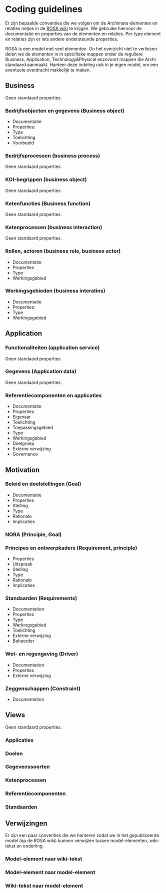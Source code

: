 # Coding guidelines #
Er zijn bepaalde conventies die we volgen om de Archimate elementen en relaties
netjes in de [ROSA wiki](https://www.wikixl.nl/wiki/rosa/index.php/Hoofdpagina)
te krijgen. We gebruike hiervoor de documentatie en properties van de elementen
en relaties. Per type element en relaties zijn er iets andere ondersteunde
properties.

ROSA is een model met veel elementen. On het overzicht niet te verliezen delen
we de elementen in in specifieke mappen onder de reguliere Business,
Application, Technology&Physical enzovoort mappen die Archi standaard aanmaakt.
Hanteer deze indeling ook in je eigen model, om een eventuele overdracht
makkelijk te maken.

## Business ##

Geen standaard properties.

### Bedrijfsobjecten en gegevens (Business object) ###
 * Documentatie
 * Properties:
  * Type
  * Toelichting
  * Voorbeeld

### Bedrijfsprocessen (business process) ###

Geen standaard properties.

### KOI-begrippen (business object) ###

Geen standaard properties.

### Ketenfuncties (Business function) ###

Geen standaard properties.

### Ketenprocessen (business interaction) ###

Geen standaard properties.

### Rollen, actoren (business role, business actor) ###
 * Documentatie
 * Properties
  * Type
  * Werkingsgebied

### Werkingsgebieden (business interatins) ###
 * Documentatie
 * Properties:
  * Type
  * Werkingsgebied

## Application ##

### Functionaliteiten (application service) ###

Geen standaard properties.

### Gegevens (Application data) ###

Geen standaard properties.

### Referentiecomponenten en applicaties ###
 * Documentatie
 * Properties
  * Eigenaar
  * Toelichting
  * Toepassingsgebied
  * Type
  * Werkingsgebied
  * Doelgroep
  * Externe verwijzing
  * Governance

## Motivation ##
### Beleid en doelstellingen (Goal) ###
 * Documentatie
 * Properties
  * Stelling
  * Type
  * Rationale
  * Implicaties

### NORA (Principle, Goal) ###

### Principes en ontwerpkaders (Requirement, principle) ###
 * Properties
  * Uitspraak
  * Stelling
  * Type
  * Rationale
  * Implicaties

### Standaarden (Requirements) ###
 * Documentation
 * Properties
  * Type
  * Werkingsgebied
  * Toelichting
  * Externe verwijzing
  * Beheerder

### Wet- en regengeving (Driver) ###
 * Documentation
 * Properties
  * Externe verwijzing

### Zeggenschappen (Constraint) ###
 * Documentation

## Views ##

Geen standaard properties.

### Applicaties ###
### Doelen ###
### Gegevenssoorten ###
### Ketenprocessen ###
### Referentiecomponenten ###
### Standaarden ###

## Verwijzingen ##

Er zijn een paar conventies die we hanteren zodat we in het gepubliceerde model
(op de ROSA wiki) kunnen verwijzen tussen model-elementen, wiki-tekst en
onderling.

### Model-element naar wiki-tekst ###

### Model-element naar model-element ###

### Wiki-tekst naar model-element ###

